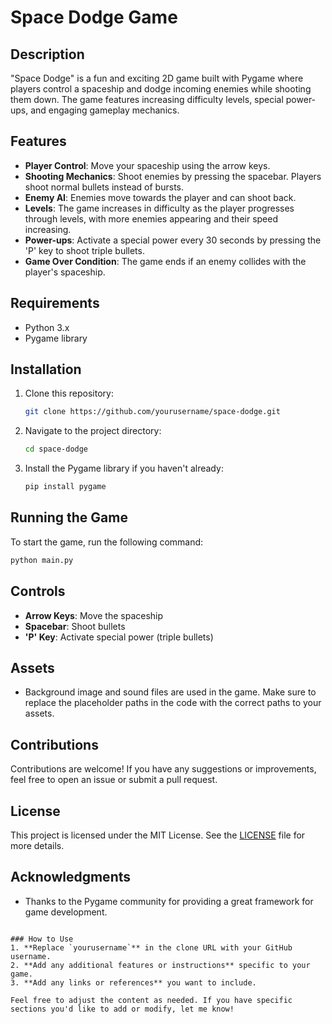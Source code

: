 
# Space Dodge Game

## Description
"Space Dodge" is a fun and exciting 2D game built with Pygame where players control a spaceship and dodge incoming enemies while shooting them down. The game features increasing difficulty levels, special power-ups, and engaging gameplay mechanics.

## Features
- **Player Control**: Move your spaceship using the arrow keys.
- **Shooting Mechanics**: Shoot enemies by pressing the spacebar. Players shoot normal bullets instead of bursts.
- **Enemy AI**: Enemies move towards the player and can shoot back.
- **Levels**: The game increases in difficulty as the player progresses through levels, with more enemies appearing and their speed increasing.
- **Power-ups**: Activate a special power every 30 seconds by pressing the 'P' key to shoot triple bullets.
- **Game Over Condition**: The game ends if an enemy collides with the player's spaceship.

## Requirements
- Python 3.x
- Pygame library

## Installation
1. Clone this repository:
   ```bash
   git clone https://github.com/yourusername/space-dodge.git
   ```
2. Navigate to the project directory:
   ```bash
   cd space-dodge
   ```
3. Install the Pygame library if you haven't already:
   ```bash
   pip install pygame
   ```

## Running the Game
To start the game, run the following command:
```bash
python main.py
```

## Controls
- **Arrow Keys**: Move the spaceship
- **Spacebar**: Shoot bullets
- **'P' Key**: Activate special power (triple bullets)

## Assets
- Background image and sound files are used in the game. Make sure to replace the placeholder paths in the code with the correct paths to your assets.

## Contributions
Contributions are welcome! If you have any suggestions or improvements, feel free to open an issue or submit a pull request.

## License
This project is licensed under the MIT License. See the [LICENSE](LICENSE) file for more details.

## Acknowledgments
- Thanks to the Pygame community for providing a great framework for game development.
```

### How to Use
1. **Replace `yourusername`** in the clone URL with your GitHub username.
2. **Add any additional features or instructions** specific to your game.
3. **Add any links or references** you want to include.

Feel free to adjust the content as needed. If you have specific sections you'd like to add or modify, let me know!
